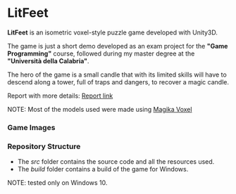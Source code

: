 # LitFeet
**LitFeet** is an isometric voxel-style puzzle game developed with Unity3D. 

The game is just a short demo developed as an exam project for the **"Game Programming"** course, followed during my master degree at the **"Università della Calabria"**.

The hero of the game is a small candle that with its limited skills will have to descend along a tower, full of traps and dangers, to recover a magic candle.

Report with more details: [Report link](https://drive.google.com/open?id=1JQKfjl3R7vku3U1MXViANcDeGZBVj3Xu)

NOTE: Most of the models used were made using [Magika Voxel](https://ephtracy.github.io/)

### Game Images 

### Repository Structure
- The *src* folder contains the source code and all the resources used.
- The *build* folder contains a build of the game for Windows.

NOTE: tested only on Windows 10.
